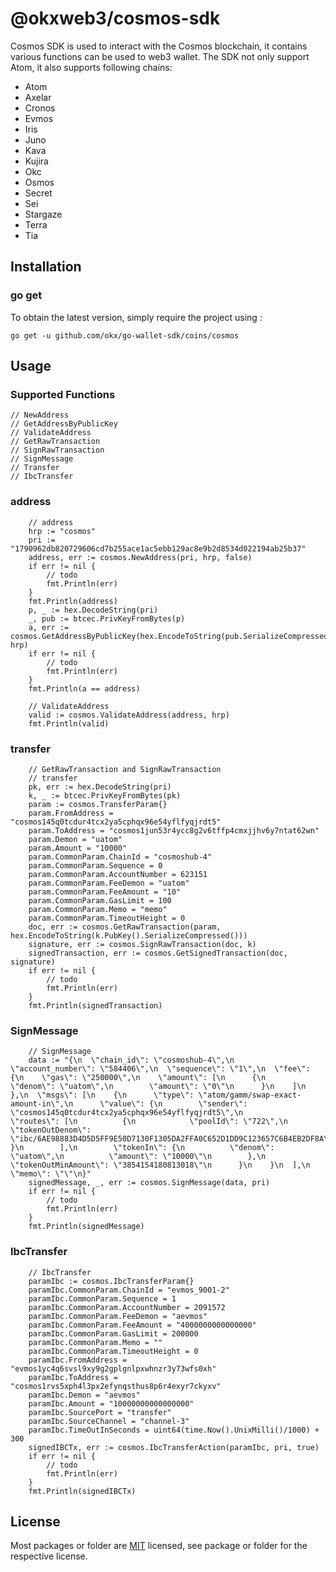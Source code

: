 # @okxweb3/cosmos-sdk
Cosmos SDK is used to interact with the Cosmos blockchain, it contains various functions can be used to web3 wallet.
The SDK not only support Atom, it also supports following chains:
- Atom
- Axelar
- Cronos
- Evmos
- Iris
- Juno
- Kava
- Kujira
- Okc
- Osmos
- Secret
- Sei
- Stargaze
- Terra
- Tia

## Installation

### go get

To obtain the latest version, simply require the project using :

```shell
go get -u github.com/okx/go-wallet-sdk/coins/cosmos
```

## Usage

### Supported Functions

```golang
// NewAddress
// GetAddressByPublicKey
// ValidateAddress
// GetRawTransaction
// SignRawTransaction
// SignMessage
// Transfer
// IbcTransfer
```
### address
```golang
	// address
	hrp := "cosmos"
	pri := "1790962db820729606cd7b255ace1ac5ebb129ac8e9b2d8534d022194ab25b37"
	address, err := cosmos.NewAddress(pri, hrp, false)
	if err != nil {
		// todo
		fmt.Println(err)
	}
	fmt.Println(address)
	p, _ := hex.DecodeString(pri)
	_, pub := btcec.PrivKeyFromBytes(p)
	a, err := cosmos.GetAddressByPublicKey(hex.EncodeToString(pub.SerializeCompressed()), hrp)
	if err != nil {
		// todo
		fmt.Println(err)
	}
	fmt.Println(a == address)

	// ValidateAddress
	valid := cosmos.ValidateAddress(address, hrp)
	fmt.Println(valid)
```
### transfer
```golang
	// GetRawTransaction and SignRawTransaction
	// transfer
	pk, err := hex.DecodeString(pri)
	k, _ := btcec.PrivKeyFromBytes(pk)
	param := cosmos.TransferParam{}
	param.FromAddress = "cosmos145q0tcdur4tcx2ya5cphqx96e54yflfyqjrdt5"
	param.ToAddress = "cosmos1jun53r4ycc8g2v6tffp4cmxjjhv6y7ntat62wn"
	param.Demon = "uatom"
	param.Amount = "10000"
	param.CommonParam.ChainId = "cosmoshub-4"
	param.CommonParam.Sequence = 0
	param.CommonParam.AccountNumber = 623151
	param.CommonParam.FeeDemon = "uatom"
	param.CommonParam.FeeAmount = "10"
	param.CommonParam.GasLimit = 100
	param.CommonParam.Memo = "memo"
	param.CommonParam.TimeoutHeight = 0
	doc, err := cosmos.GetRawTransaction(param, hex.EncodeToString(k.PubKey().SerializeCompressed()))
	signature, err := cosmos.SignRawTransaction(doc, k)
	signedTransaction, err := cosmos.GetSignedTransaction(doc, signature)
	if err != nil {
		// todo
		fmt.Println(err)
	}
	fmt.Println(signedTransaction)
```
### SignMessage
```golang
	// SignMessage
	data := "{\n  \"chain_id\": \"cosmoshub-4\",\n  \"account_number\": \"584406\",\n  \"sequence\": \"1\",\n  \"fee\": {\n    \"gas\": \"250000\",\n    \"amount\": [\n      {\n        \"denom\": \"uatom\",\n        \"amount\": \"0\"\n      }\n    ]\n  },\n  \"msgs\": [\n    {\n      \"type\": \"atom/gamm/swap-exact-amount-in\",\n      \"value\": {\n        \"sender\": \"cosmos145q0tcdur4tcx2ya5cphqx96e54yflfyqjrdt5\",\n        \"routes\": [\n          {\n            \"poolId\": \"722\",\n            \"tokenOutDenom\": \"ibc/6AE98883D4D5D5FF9E50D7130F1305DA2FFA0C652D1DD9C123657C6B4EB2DF8A\"\n          }\n        ],\n        \"tokenIn\": {\n          \"denom\": \"uatom\",\n          \"amount\": \"10000\"\n        },\n        \"tokenOutMinAmount\": \"3854154180813018\"\n      }\n    }\n  ],\n  \"memo\": \"\"\n}"
	signedMessage, _, err := cosmos.SignMessage(data, pri)
	if err != nil {
		// todo
		fmt.Println(err)
	}
	fmt.Println(signedMessage)
```
### IbcTransfer
```golang
	// IbcTransfer
	paramIbc := cosmos.IbcTransferParam{}
	paramIbc.CommonParam.ChainId = "evmos_9001-2"
	paramIbc.CommonParam.Sequence = 1
	paramIbc.CommonParam.AccountNumber = 2091572
	paramIbc.CommonParam.FeeDemon = "aevmos"
	paramIbc.CommonParam.FeeAmount = "4000000000000000"
	paramIbc.CommonParam.GasLimit = 200000
	paramIbc.CommonParam.Memo = ""
	paramIbc.CommonParam.TimeoutHeight = 0
	paramIbc.FromAddress = "evmos1yc4q6svsl9xy9g2gplgnlpxwhnzr3y73wfs0xh"
	paramIbc.ToAddress = "cosmos1rvs5xph4l3px2efynqsthus8p6r4exyr7ckyxv"
	paramIbc.Demon = "aevmos"
	paramIbc.Amount = "10000000000000000"
	paramIbc.SourcePort = "transfer"
	paramIbc.SourceChannel = "channel-3"
	paramIbc.TimeOutInSeconds = uint64(time.Now().UnixMilli()/1000) + 300
	signedIBCTx, err := cosmos.IbcTransferAction(paramIbc, pri, true)
	if err != nil {
		// todo
		fmt.Println(err)
	}
	fmt.Println(signedIBCTx)
```

## License
Most packages or folder are [MIT](<https://github.com/okx/go-wallet-sdk/blob/main/coins/cosmos/LICENSE>) licensed, see package or folder for the respective license.

